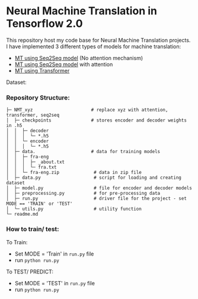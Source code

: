 # Neural Machine Translation in Tensorflow 2.0

This repository host my code base for Neural Machine Translation projects. I have implemented 3 different types of models for machine translation:
 - [MT using Seq2Seq model]() (No attention mechanism)
 - [MT using Seq2Seq model](https://github.com/pradeepsinngh/Neural-Machine-Translation/tree/master/NMT_attention) with attention
 - [MT using Transformer](https://github.com/pradeepsinngh/Neural-Machine-Translation/tree/master/NMT_Transformer)
 
 Dataset:
 
 ### Repository Structure: 
```
├─ NMT_xyz                      # replace xyz with attention, transformer, seq2seq
│  ├─ checkpoints               # stores encoder and decoder weights in .h5
│  │  ├─ decoder
│  │  │  └─ *.h5
│  │  └─ encoder
│  │  │  └─ *.h5
│  ├─ data.                     # data for training models
│  │  ├─ fra-eng
│  │  │  ├─ _about.txt
│  │  │  └─ fra.txt
│  │  └─ fra-eng.zip             # data in zip file
│  ├─ data.py                    # script for loading and creating dataset
│  ├─ model.py                   # file for encoder and decoder models
│  ├─ preprocessing.py           # for pre-processing data
│  ├─ run.py                     # driver file for the project - set MODE == 'TRAIN' or 'TEST'
│  └─ utils.py                   # utility function 
└─ readme.md            
```
 
### How to train/ test:

To Train:
  - Set MODE = 'Train' in ```run.py``` file
  - run ```python run.py```
  
To TEST/ PREDICT:
  - Set MODE = 'TEST' in ```run.py``` file
  - run ```python run.py```
